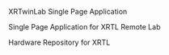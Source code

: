 XRTwinLab Single Page Application

Single Page Application for XRTL Remote Lab

Hardware Repository for XRTL